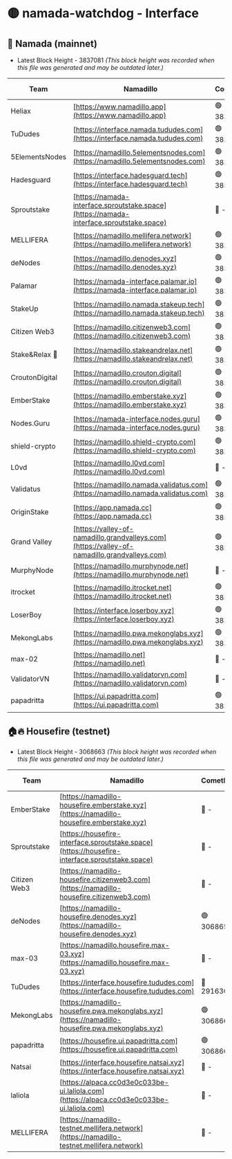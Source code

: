 # 🟡 namada-watchdog - Interface

## 🚀 Namada (mainnet)
- Latest Block Height - 3837081 *(This block height was recorded when this file was generated and may be outdated later.)*

| Team | Namadillo | CometBFT | Indexer | MASP Indexer |
|-|-|-|-|-|
| Heliax | [https://www.namadillo.app](https://www.namadillo.app) | 🟢 3837061 | 🟢 3837061 | 🟢 3837052 |
| TuDudes | [https://interface.namada.tududes.com](https://interface.namada.tududes.com) | 🟢 3837061 | 🟢 3837061 | 🟢 3837052 |
| 5ElementsNodes | [https://namadillo.5elementsnodes.com](https://namadillo.5elementsnodes.com) | 🟢 3837061 | 🟢 3837061 | 🟢 3837052 |
| Hadesguard | [https://interface.hadesguard.tech](https://interface.hadesguard.tech) | 🟢 3837062 | 🟢 3837062 | 🟢 3837052 |
| Sproutstake | [https://namada-interface.sproutstake.space](https://namada-interface.sproutstake.space) | 🔴 - | 🔴 3738134 | 🔴 - |
| MELLIFERA | [https://namadillo.mellifera.network](https://namadillo.mellifera.network) | 🟢 3837065 | 🟢 3837065 | 🔴 3765769 |
| deNodes | [https://namadillo.denodes.xyz](https://namadillo.denodes.xyz) | 🟢 3837066 | 🟢 3837065 | 🟢 3837052 |
| Palamar | [https://namada-interface.palamar.io](https://namada-interface.palamar.io) | 🟢 3837066 | 🟢 3837066 | 🟢 3837052 |
| StakeUp | [https://namadillo.namada.stakeup.tech](https://namadillo.namada.stakeup.tech) | 🟢 3837067 | 🟢 3837066 | 🟢 3837052 |
| Citizen Web3 | [https://namadillo.citizenweb3.com](https://namadillo.citizenweb3.com) | 🟢 3837067 | 🟢 3837067 | 🔴 3765769 |
| Stake&Relax 🦥 | [https://namadillo.stakeandrelax.net](https://namadillo.stakeandrelax.net) | 🟢 3837068 | 🟢 3837067 | 🔴 3765769 |
| CroutonDigital | [https://namadillo.crouton.digital](https://namadillo.crouton.digital) | 🟢 3837068 | 🟢 3837068 | 🟢 3837068 |
| EmberStake | [https://namadillo.emberstake.xyz](https://namadillo.emberstake.xyz) | 🟢 3837069 | 🟢 3837068 | 🟢 3837052 |
| Nodes.Guru | [https://namada-interface.nodes.guru](https://namada-interface.nodes.guru) | 🟢 3837069 | 🟢 3837069 | 🟢 3837052 |
| shield-crypto | [https://namadillo.shield-crypto.com](https://namadillo.shield-crypto.com) | 🟢 3837069 | 🟢 3837069 | 🟢 3837052 |
| L0vd | [https://namadillo.l0vd.com](https://namadillo.l0vd.com) | 🔴 - | 🔴 - | 🔴 - |
| Validatus | [https://namadillo.namada.validatus.com](https://namadillo.namada.validatus.com) | 🟢 3837072 | 🟢 3837072 | 🔴 3819812 |
| OriginStake | [https://app.namada.cc](https://app.namada.cc) | 🟢 3837073 | 🟢 3837073 | 🟢 3837052 |
| Grand Valley | [https://valley-of-namadillo.grandvalleys.com](https://valley-of-namadillo.grandvalleys.com) | 🟢 3837073 | 🟢 3837073 | 🟢 3837052 |
| MurphyNode | [https://namadillo.murphynode.net](https://namadillo.murphynode.net) | 🔴 - | 🔴 - | 🔴 - |
| itrocket | [https://namadillo.itrocket.net](https://namadillo.itrocket.net) | 🟢 3837075 | 🟢 3837075 | 🟢 3837052 |
| LoserBoy | [https://interface.loserboy.xyz](https://interface.loserboy.xyz) | 🟢 3837076 | 🟢 3837076 | 🟢 3837052 |
| MekongLabs | [https://namadillo.pwa.mekonglabs.xyz](https://namadillo.pwa.mekonglabs.xyz) | 🟢 3837076 | 🟢 3837076 | 🟢 3837052 |
| max-02 | [https://namadillo.net](https://namadillo.net) | 🔴 - | 🔴 - | 🔴 - |
| ValidatorVN | [https://namadillo.validatorvn.com](https://namadillo.validatorvn.com) | 🔴 - | 🔴 - | 🔴 - |
| papadritta | [https://ui.papadritta.com](https://ui.papadritta.com) | 🟢 3837081 | 🟢 3837081 | 🟢 3837080 |

## 🏠🔥 Housefire (testnet)
- Latest Block Height - 3068663 *(This block height was recorded when this file was generated and may be outdated later.)*

| Team | Namadillo | CometBFT | Indexer | MASP Indexer |
|-|-|-|-|-|
| EmberStake | [https://namadillo-housefire.emberstake.xyz](https://namadillo-housefire.emberstake.xyz) | 🔴 - | 🔴 - | 🔴 - |
| Sproutstake | [https://housefire-interface.sproutstake.space](https://housefire-interface.sproutstake.space) | 🔴 - | 🔴 - | 🔴 - |
| Citizen Web3 | [https://namadillo-housefire.citizenweb3.com](https://namadillo-housefire.citizenweb3.com) | 🔴 - | 🔴 - | 🔴 - |
| deNodes | [https://namadillo-housefire.denodes.xyz](https://namadillo-housefire.denodes.xyz) | 🟢 3068654 | 🟢 3068654 | 🔴 3065388 |
| max-03 | [https://namadillo.housefire.max-03.xyz](https://namadillo.housefire.max-03.xyz) | 🔴 - | 🔴 - | 🔴 - |
| TuDudes | [https://interface.housefire.tududes.com](https://interface.housefire.tududes.com) | 🔴 2916306 | 🔴 2916306 | 🔴 2916306 |
| MekongLabs | [https://namadillo-housefire.pwa.mekonglabs.xyz](https://namadillo-housefire.pwa.mekonglabs.xyz) | 🟢 3068663 | 🟢 3068663 | 🔴 3065388 |
| papadritta | [https://housefire.ui.papadritta.com](https://housefire.ui.papadritta.com) | 🟢 3068663 | 🟢 3068663 | 🟢 3068663 |
| Natsai | [https://interface.housefire.natsai.xyz](https://interface.housefire.natsai.xyz) | 🔴 - | 🔴 - | 🔴 - |
| laliola | [https://alpaca.cc0d3e0c033be-ui.laliola.com](https://alpaca.cc0d3e0c033be-ui.laliola.com) | 🔴 - | 🔴 - | 🔴 - |
| MELLIFERA | [https://namadillo-testnet.mellifera.network](https://namadillo-testnet.mellifera.network) | 🔴 - | 🔴 2778001 | 🔴 2607259 |

